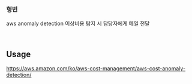 ### 형빈
aws anomaly detection 이상비용 탐지 시 담당자에게 메일 전달 

<br>

## Usage
https://aws.amazon.com/ko/aws-cost-management/aws-cost-anomaly-detection/